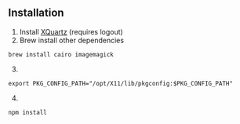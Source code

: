 ## Installation

1. Install [XQuartz](https://xquartz.macosforge.org/landing/) (requires logout)
2. Brew install other dependencies
```
brew install cairo imagemagick
```
3.
```
export PKG_CONFIG_PATH="/opt/X11/lib/pkgconfig:$PKG_CONFIG_PATH"
```
4.
```
npm install
```
